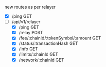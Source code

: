 new routes as per relayer
- [x] /ping GET
- [ ] /api/v1/relayer
  - [x] /ping GET
  - [x] /relay POST
  - [x] /fee/:chainId/:tokenSymbol/:amount GET
  - [x] /status/:transactionHash GET
  - [x] /info GET
  - [x] /limits/:chainId GET
  - [x] /network/:chainId GET